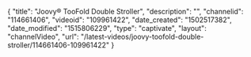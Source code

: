 {
    "title": "Joovy&reg; TooFold Double Stroller",
    "description": "",
    "channelid": "114661406",
    "videoid": "109961422",
    "date_created": "1502517382",
    "date_modified": "1515806229",
    "type": "captivate",
    "layout": "channelVideo",
    "url": "\/latest-videos\/joovy-toofold-double-stroller\/114661406-109961422"
}